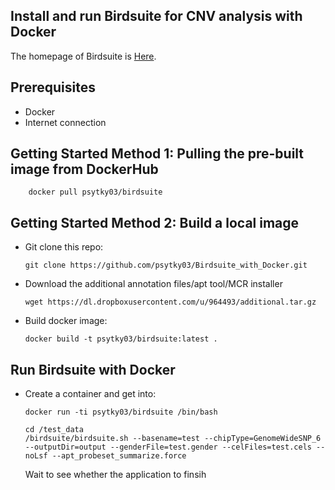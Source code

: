 ## Install and run Birdsuite for CNV analysis with Docker

The homepage of Birdsuite is [Here](https://www.broadinstitute.org/scientific-community/science/programs/medical-and-population-genetics/birdsuite/birdsuite).

## Prerequisites

- Docker 
- Internet connection

## Getting Started Method 1: Pulling the pre-built image from DockerHub

        docker pull psytky03/birdsuite

## Getting Started Method 2: Build a local image

-   Git clone this repo:

        git clone https://github.com/psytky03/Birdsuite_with_Docker.git
        

-   Download the additional annotation files/apt tool/MCR installer
        
        wget https://dl.dropboxusercontent.com/u/964493/additional.tar.gz


-   Build docker image:

        docker build -t psytky03/birdsuite:latest .




## Run Birdsuite with Docker 

-   Create a container and get into:

        docker run -ti psytky03/birdsuite /bin/bash

        cd /test_data
        /birdsuite/birdsuite.sh --basename=test --chipType=GenomeWideSNP_6 --outputDir=output --genderFile=test.gender --celFiles=test.cels --noLsf --apt_probeset_summarize.force


    Wait to see whether the application to finsih
